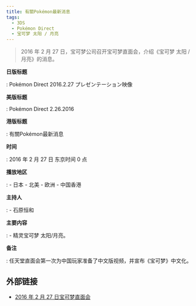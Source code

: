 ```yaml
---
title: 有關Pokémon最新消息
tags:
  - 3DS
  - Pokémon Direct
  - 宝可梦 太阳 / 月亮
---
```


> 2016 年 2 月 27 日，宝可梦公司召开宝可梦直面会，介绍《宝可梦 太阳 / 月亮》的消息。

**日版标题**

:   Pokémon Direct 2016.2.27 プレゼンテーション映像

**美版标题**

:   Pokémon Direct 2.26.2016

**港版标题**

:   有關Pokémon最新消息

**时间**

:   2016 年 2 月 27 日 东京时间 0 点

**播放地区**

:   - 日本
	- 北美
	- 欧洲
	- 中国香港

**主持人**

:   - 石原恒和

**主要内容**

:   - 精灵宝可梦 太阳/月亮。

**备注**

:   任天堂直面会第一次为中国玩家准备了中文版视频，并宣布《宝可梦》中文化。

## 外部链接

- [2016 年 2 月 27 日宝可梦直面会](https://www.bilibili.com/video/BV16E411i7Qf/)
